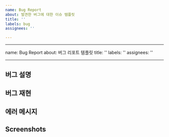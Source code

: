 ```yaml
---
name: Bug Report
about: 발견한 버그에 대한 이슈 템플릿
title: ''
labels: bug
assignees: ''

---
```


---
name: Bug Report
about: 버그 리포트 템플릿
title: ''
labels: ''
assignees: ''

---

## 버그 설명


## 버그 재현


## 에러 메시지


## Screenshots
